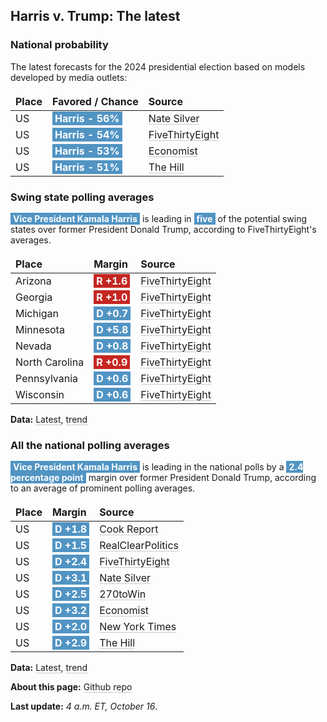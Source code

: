 
<style>
table {
    width: 100%;
    border-collapse: collapse;
}
table, th, td {
    border: 0px solid black;
}
a {
    color: inherit;
    text-decoration: underline;
    text-decoration-thickness: 1px;
    text-underline-offset: .2em;
    text-decoration-color: #0003;
    transition: text-decoration-color .3s ease-out; 
}
a:visited {
    color: inherit;
    text-decoration: underline;
    text-decoration-thickness: 1px;
    text-underline-offset: .2em;
    text-decoration-color: #0003;
    transition: text-decoration-color .3s ease-out; 
}
.markdown-body table th, .markdown-body table td {
    padding: 5px 10px;
    border: 1px solid #dfe2e5;
}
th, td {
    text-align: left;
}
.markdown-body>*:last-child {
    display: none;
}
@media (max-width: 400px) {
    th, td {
        font-size: .9em;  /* Smaller font size on small screens */
    }
}
@media (max-width: 320px) {
    th, td {
        font-size: .8em;  /* Smaller font size on small screens */
    }
}
</style>

## Harris v. Trump: The latest


### National probability
The latest forecasts for the 2024 presidential election based on models developed by media outlets:

| Place | Favored / Chance | Source |
|-------|---------------------|--------|
| US | <span style='background: #5194C3; padding:1px 4px; color: #ffffff; font-weight: bold;'>Harris - 56%</span> | [Nate Silver](https://www.natesilver.net/p/nate-silver-2024-president-election-polls-model) |
| US | <span style='background: #5194C3; padding:1px 4px; color: #ffffff; font-weight: bold;'>Harris - 54%</span> | [FiveThirtyEight](https://projects.fivethirtyeight.com/2024-election-forecast) |
| US | <span style='background: #5194C3; padding:1px 4px; color: #ffffff; font-weight: bold;'>Harris - 53%</span> | [Economist](https://www.economist.com/interactive/us-2024-election/prediction-model/president/) |
| US | <span style='background: #5194C3; padding:1px 4px; color: #ffffff; font-weight: bold;'>Harris - 51%</span> | [The Hill](https://elections2024.thehill.com/forecast/2024/president/) |


### Swing state polling averages
<span style='background: #5194C3; padding:1px 4px; color: #ffffff; font-weight: bold;'>Vice President Kamala Harris</span> is leading in <span style='background: #5194C3; padding:1px 4px; color: #ffffff; font-weight: bold;'>five</span> of the potential swing states over former President Donald Trump, according to FiveThirtyEight's averages.

| Place | Margin | Source |
|-------|--------|--------|
| Arizona | <span style='background: #c52622; padding:1px 4px; color: #ffffff; font-weight: bold;'>R +1.6</span> | [FiveThirtyEight](https://projects.fivethirtyeight.com/polls/president-general/2024/arizona/polling-average.json) |
| Georgia | <span style='background: #c52622; padding:1px 4px; color: #ffffff; font-weight: bold;'>R +1.0</span> | [FiveThirtyEight](https://projects.fivethirtyeight.com/polls/president-general/2024/georgia/polling-average.json) |
| Michigan | <span style='background: #5194C3; padding:1px 4px; color: #ffffff; font-weight: bold;'>D +0.7</span> | [FiveThirtyEight](https://projects.fivethirtyeight.com/polls/president-general/2024/michigan/polling-average.json) |
| Minnesota | <span style='background: #5194C3; padding:1px 4px; color: #ffffff; font-weight: bold;'>D +5.8</span> | [FiveThirtyEight](https://projects.fivethirtyeight.com/polls/president-general/2024/minnesota/polling-average.json) |
| Nevada | <span style='background: #5194C3; padding:1px 4px; color: #ffffff; font-weight: bold;'>D +0.8</span> | [FiveThirtyEight](https://projects.fivethirtyeight.com/polls/president-general/2024/nevada/polling-average.json) |
| North Carolina | <span style='background: #c52622; padding:1px 4px; color: #ffffff; font-weight: bold;'>R +0.9</span> | [FiveThirtyEight](https://projects.fivethirtyeight.com/polls/president-general/2024/north-carolina/polling-average.json) |
| Pennsylvania | <span style='background: #5194C3; padding:1px 4px; color: #ffffff; font-weight: bold;'>D +0.6</span> | [FiveThirtyEight](https://projects.fivethirtyeight.com/polls/president-general/2024/pennsylvania/polling-average.json) |
| Wisconsin | <span style='background: #5194C3; padding:1px 4px; color: #ffffff; font-weight: bold;'>D +0.6</span> | [FiveThirtyEight](https://projects.fivethirtyeight.com/polls/president-general/2024/wisconsin/polling-average.json) |


**Data:** [Latest](https://stilesdata.com/polling/harris_trump/polls_avg/avgs/state_averages_latest.json), [trend](https://stilesdata.com/polling/harris_trump/polls_avg/avgs/state_averages_trend.json)

### All the national polling averages
<span style='background: #5194C3; padding:1px 4px; color: #ffffff; font-weight: bold;'>Vice President Kamala Harris</span> is leading in the national polls by a <span style='background: #5194C3; padding:1px 4px; color: #ffffff; font-weight: bold;'>2.4 percentage point</span> margin over former President Donald Trump, according to an average of prominent polling averages.

| Place             | Margin               | Source       |
|-------------------|----------------------|--------------|
| US | <span style='background: #5194C3; padding:1px 4px; color: #ffffff; font-weight: bold;'>D +1.8</span> |[Cook Report](https://www.cookpolitical.com/survey-research/cpr-national-polling-average/2024/harris-trump-overall) 
| US | <span style='background: #5194C3; padding:1px 4px; color: #ffffff; font-weight: bold;'>D +1.5</span> |[RealClearPolitics](https://www.realclearpolling.com/polls/president/general/2024/trump-vs-harris) 
| US | <span style='background: #5194C3; padding:1px 4px; color: #ffffff; font-weight: bold;'>D +2.4</span> |[FiveThirtyEight](https://projects.fivethirtyeight.com/polls/president-general/2024/national/) 
| US | <span style='background: #5194C3; padding:1px 4px; color: #ffffff; font-weight: bold;'>D +3.1</span> |[Nate Silver](https://www.natesilver.net/p/nate-silver-2024-president-election-polls-model) 
| US | <span style='background: #5194C3; padding:1px 4px; color: #ffffff; font-weight: bold;'>D +2.5</span> |[270toWin](https://www.270towin.com/2024-presidential-election-polls/) 
| US | <span style='background: #5194C3; padding:1px 4px; color: #ffffff; font-weight: bold;'>D +3.2</span> |[Economist](https://www.economist.com/interactive/us-2024-election/trump-harris-polls) 
| US | <span style='background: #5194C3; padding:1px 4px; color: #ffffff; font-weight: bold;'>D +2.0</span> |[New York Times](https://www.nytimes.com/interactive/2024/us/elections/polls-president.html) 
| US | <span style='background: #5194C3; padding:1px 4px; color: #ffffff; font-weight: bold;'>D +2.9</span> |[The Hill](https://elections2024.thehill.com/national/harris-trump-general/) 


 **Data:** [Latest](https://stilesdata.com/polling/harris_trump/polls_avg/avgs/averages_latest.json), [trend](https://stilesdata.com/polling/harris_trump/polls_avg/avgs/averages_trend.json) 

 **About this page:** [Github repo](https://github.com/stiles/polls) 

 **Last update:** *4 a.m. ET, October 16*.